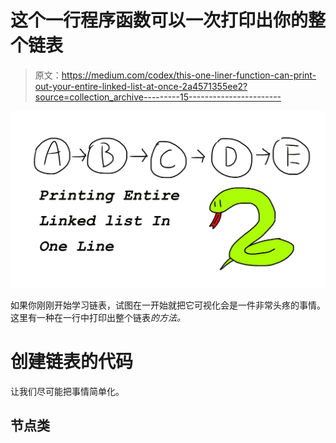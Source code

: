# 这个一行程序函数可以一次打印出你的整个链表

> 原文：<https://medium.com/codex/this-one-liner-function-can-print-out-your-entire-linked-list-at-once-2a4571355ee2?source=collection_archive---------15----------------------->

![](img/c152b6d4d8733a50d3031a682de98414.png)

如果你刚刚开始学习链表，试图在一开始就把它可视化会是一件非常头疼的事情。这里有一种在一行中打印出整个链表*的方法。*

# 创建链表的代码

让我们尽可能把事情简单化。

## 节点类